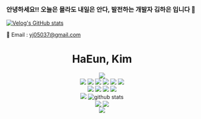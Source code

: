 ### 안녕하세요!! 오늘은 몰라도 내일은 안다, 발전하는 개발자 김하은 입니다 👋

 [![Velog's GitHub stats](https://velog-readme-stats.vercel.app/api/badge?name=yj05037)](https://velog.io/@yj05037) 

📨 Email : yj05037@gmail.com

<!--
**JJHaEun/JJHaEun** is a ✨ _special_ ✨ repository because its `README.md` (this file) appears on your GitHub profile.

Here are some ideas to get you started:


- 🔭 I’m currently working on ...
- 🌱 I’m currently learning 
## FRONTEND DEVELOPER
- 👯 I’m looking to collaborate on ...
- 🤔 I’m looking for help with ...
- 💬 Ask me about ...
- 📫 How to reach me: ...
- 😄 Pronouns: ...
- ⚡ Fun fact: ...
-->

<div align="center">
<h1>HaEun, Kim</h1>
<img src="https://capsule-render.vercel.app/api?type=waving&color=0:833ab4,50:fd1d1d,100:fcb045&height=300&section=header&text=발전해가는&nbsp;개발자&nbsp;,&nbsp;김하은&nbsp;입니다.&fontSize=50&fontColor=ffffff&&animation=fadeIn" />


<div>
<img src="https://img.shields.io/badge/react-61DAFB?style=flat-square&logo=react&logoColor=white"/>
<img src="https://img.shields.io/badge/next.js-000000?style=flat-square&logo=nextdotjs&logoColor=white">
<img src="https://img.shields.io/badge/GraphQL-E10098?style=flat-square&logo=GraphQL&logoColor=white">
<img src="https://img.shields.io/badge/TypeScript-3178C6?style=flat-square&logo=TypeScript&logoColor=white">
<img src="https://img.shields.io/badge/HTML5-E34F26?style=flat-square&logo=HTML5&logoColor=white">
<img src="https://img.shields.io/badge/JavaScript-F7DF1E?style=flat-square&logo=JavaScript&logoColor=white">

</div>
<div>
<img src="https://img.shields.io/badge/Amazon AWS-232F3E?style=flat-square&logo=Amazon AWS&logoColor=white">
<img src="https://img.shields.io/badge/Docker-2496ED?style=flat-square&logo=Docker&logoColor=white">
<img src="https://img.shields.io/badge/GitHub-181717?style=flat-square&logo=GitHub&logoColor=white">
<img src="https://img.shields.io/badge/Notion-000000?style=flat-square&logo=Notion&logoColor=white">

</div>
<div>
  <section>
<img src="https://github-readme-stats.vercel.app/api?username=JJHaEun&theme=swift&show_icons=true">
  <img src="https://github-readme-stats.vercel.app/api/top-langs/?username=JJHaEun&show_icons=true&theme=react&hide_border=true&title_color=004386&icon_color=004386&layout=compact" alt="github stats">
  </section>
    <section>
   <img align="center" src="https://github-readme-stats.vercel.app/api/pin/?username=JJHaEun&theme=buefy&repo=JJHaEun" />
 <img align="center" src="https://github-readme-stats.vercel.app/api/pin/?username=JJHaEun&theme=buefy&repo=My-Leisurely-Day" />
  </section>

  </div>
  <img src="https://capsule-render.vercel.app/api?type=waving&color=0:833ab4,50:fd1d1d,100:fcb045&height=200&section=footer"/>

</div>


